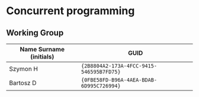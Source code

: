 # Concurrent programming

## Working Group

| Name Surname (initials) | GUID                                     |
| ----------------------- | ---------------------------------------- |
| Szymon H                | `{2B8804A2-173A-4FCC-9415-546595B7FD75}` |
| Bartosz D               | `{0FBE58FD-B96A-4AEA-BDAB-6D995C726994}` |
